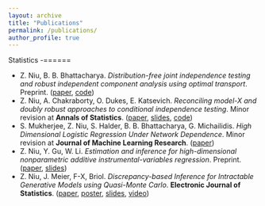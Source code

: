 ```yaml
---
layout: archive
title: "Publications"
permalink: /publications/
author_profile: true
---
```


Statistics
-======
- Z. Niu, B. B. Bhattacharya. *Distribution-free joint independence testing and robust independent component analysis using optimal transport*. Preprint. ([paper](https://arxiv.org/abs/2211.15639), [code](https://github.com/ZiangNiu6/Distribution-free-mutual-independence-test))
- Z. Niu, A. Chakraborty, O. Dukes, E. Katsevich. *Reconciling model-X and doubly robust approaches to
conditional independence testing*. Minor revision at **Annals of Statistics**. ([paper](https://arxiv.org/abs/2211.14698), [slides](https://ziangniu6.github.io/files/JSM2023.pdf), [code](https://github.com/Katsevich-Lab/symcrt-manuscript-v1))
- S. Mukherjee, Z. Niu, S. Halder, B. B. Bhattacharya, G. Michailidis. *High Dimensional Logistic Regression Under Network Dependence*. Minor revision at **Journal of Machine Learning Research**. ([paper](https://arxiv.org/abs/2110.03200))
- Z. Niu, Y. Gu, W. Li. *Estimation and inference for high-dimensional nonparametric additive instrumental-variables regression*. Preprint. ([paper](https://arxiv.org/abs/2204.00111), [slides](https://ziangniu6.github.io/files/HDIV_additive_Slides.pdf))
- Z. Niu, J. Meier, F-X, Briol. *Discrepancy-based Inference for Intractable Generative Models using Quasi-Monte Carlo*. **Electronic Journal of Statistics**. ([paper](https://arxiv.org/abs/2106.11561), [poster](https://ziangniu6.github.io/files/QMC_Poster.pdf), [slides](https://ziangniu6.github.io/files/LIKE_Talk.pdf), [video](https://ziangniu6.github.io/files/LIKE.mp4))

